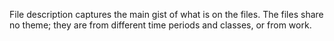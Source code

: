 File description captures the main gist of what is on the files. The files share no theme; they are from different time periods and classes, or from work.
